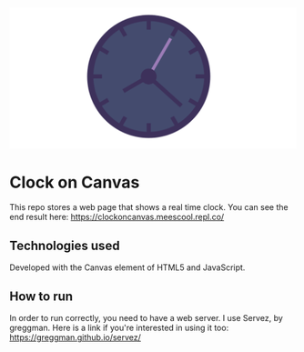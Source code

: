 ![A gif of a purple clock](https://raw.githubusercontent.com/meescool/meescool/main/images/clockOnCanvas/clock.png) 

# Clock on Canvas

This repo stores a web page that shows a real time clock. 
You can see the end result here: https://clockoncanvas.meescool.repl.co/

## Technologies used
Developed with the Canvas element of HTML5 and JavaScript. 

## How to run
In order to run correctly, you need to have a web server. I use Servez, by greggman. Here is a link if you're interested in using it too: https://greggman.github.io/servez/

<!-- ## Diagram
I created this diagram when trying to visualize the trigonometric solution when working on this project. 
 -->

